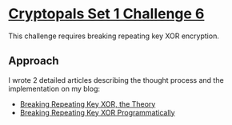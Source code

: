 # [Cryptopals Set 1 Challenge 6](https://cryptopals.com/sets/1/challenges/6)
This challenge requires breaking repeating key XOR encryption.

## Approach
I wrote 2 detailed articles describing the thought process and the implementation on my blog:
- [Breaking Repeating Key XOR, the Theory](https://carterbancroft.com/breaking-repeating-key-xor-theory/)
- [Breaking Repeating Key XOR Programmatically](https://carterbancroft.com/breaking-repeating-key-xor-programmatically/)
